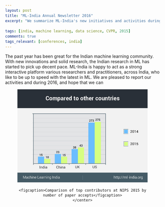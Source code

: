 ```yaml
---
layout: post
title: "ML-India Annual Newsletter 2016"
excerpt: "We summarize ML-India's new initiatives and activities during 2016."

tags: [india, machine learning, data science, CVPR, 2015]
comments: true
tags_relevant: [conferences, india]
---
```


The past year has been great for the Indian machine learning community. With new innovations and solid research, the Indian research in ML has started to pick up decent pace. ML-India is happy to act as a strong interactive platform various researchers and practitioners, across India, who like to be up to speed with the latest in ML. We are pleased to report our activities and during 2016, and hope that we can

<figure><center>
    <a href="/images/nipsgraph (1).jpg"><img src="/images/nipsgraph (1).jpg"></a>
    
    <figcaption>Comparison of top contributors at NIPS 2015 by number of paper accepts</figcaption>
    </center>
</figure>
